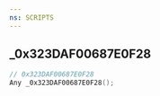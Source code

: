 ```yaml
---
ns: SCRIPTS
---
```

## _0x323DAF00687E0F28

```c
// 0x323DAF00687E0F28
Any _0x323DAF00687E0F28();
```

